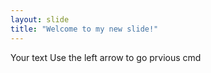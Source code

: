```yaml
---
layout: slide
title: "Welcome to my new slide!"
---
```

Your text
Use the left arrow to go prvious cmd
